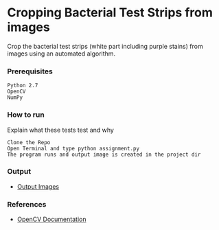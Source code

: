 # Cropping Bacterial Test Strips from images
Crop the bacterial test strips (white part including purple stains) from images using an automated algorithm.

### Prerequisites


```
Python 2.7
OpenCV
NumPy
```

### How to run

Explain what these tests test and why

```
Clone the Repo
Open Terminal and type python assignment.py
The program runs and output image is created in the project dir
```
### Output

* [Output Images](https://goo.gl/fWm9hj) 


### References

* [OpenCV Documentation](https://docs.opencv.org/3.0-beta/doc/py_tutorials/py_tutorials.html) 



